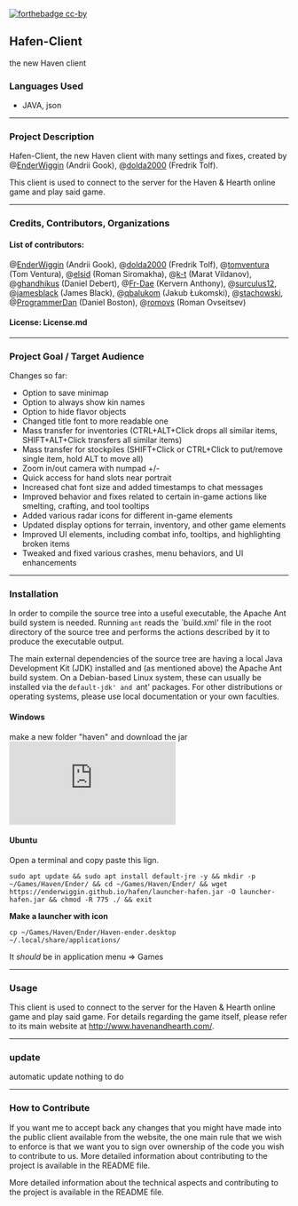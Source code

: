 [![forthebadge cc-by](https://licensebuttons.net/l/by-nc-sa/4.0/88x31.png)](https://creativecommons.org/licenses/by/4.0)
## Hafen-Client
the new Haven client

### Languages Used
- JAVA, json
-------------

### Project Description
Hafen-Client, the new Haven client with many settings and fixes, created by @[EnderWiggin](https://github.com/EnderWiggin) (Andrii Gook), @[dolda2000](https://github.com/dolda2000) (Fredrik Tolf). 

This client is used to connect to the server for the Haven & Hearth online game and play said game.

-------------
### Credits, Contributors, Organizations
#### List of contributors: 
@[EnderWiggin](https://github.com/EnderWiggin) (Andrii Gook), @[dolda2000](https://github.com/dolda2000) (Fredrik Tolf), @[tomventura](https://github.com/tomventura) (Tom Ventura), @[elsid](https://github.com/elsid) (Roman Siromakha), @[k-t](https://github.com/k-t) (Marat Vildanov), @[ghandhikus](https://github.com/ghandhikus) (Daniel Debert), @[Fr-Dae](https://github.com/Fr-Dae) (Kervern Anthony), @[surculus12](https://github.com/surculus12), @[jamesblack](https://github.com/jamesblack) (James Black), @[qbalukom](https://github.com/qbalukom) (Jakub Łukomski), @[stachowski](https://github.com/stachowski), @[ProgrammerDan](https://github.com/ProgrammerDan) (Daniel Boston), @[romovs](https://github.com/romovs) (Roman Ovseitsev)

#### License: License.md

-------------
### Project Goal / Target Audience
Changes so far:

- Option to save minimap
- Option to always show kin names
- Option to hide flavor objects
- Changed title font to more readable one
- Mass transfer for inventories (CTRL+ALT+Click drops all similar items, SHIFT+ALT+Click transfers all similar items)
- Mass transfer for stockpiles (SHIFT+Click or CTRL+Click to put/remove single item, hold ALT to move all)
- Zoom in/out camera with numpad +/-
- Quick access for hand slots near portrait
- Increased chat font size and added timestamps to chat messages
- Improved behavior and fixes related to certain in-game actions like smelting, crafting, and tool tooltips
- Added various radar icons for different in-game elements
- Updated display options for terrain, inventory, and other game elements
- Improved UI elements, including combat info, tooltips, and highlighting broken items
- Tweaked and fixed various crashes, menu behaviors, and UI enhancements
	
-------------
### Installation
In order to compile the source tree into a useful executable, the Apache Ant build system is needed. Running `ant` reads the `build.xml' file in the root directory of the source tree and performs the actions described by it to produce the executable output. 

The main external dependencies of the source tree are having a local Java Development Kit (JDK) installed and (as mentioned above) the Apache Ant build system. On a Debian-based Linux system, these can usually be installed via the `default-jdk' and `ant' packages. For other distributions or operating systems, please use local documentation or your own faculties.

#### Windows
make a new folder "haven" and download the jar ![here](https://enderwiggin.github.io/hafen/launcher-hafen.jar) 

#### Ubuntu
Open a terminal and copy paste this lign.
```properties
sudo apt update && sudo apt install default-jre -y && mkdir -p ~/Games/Haven/Ender/ && cd ~/Games/Haven/Ender/ && wget https://enderwiggin.github.io/hafen/launcher-hafen.jar -O launcher-hafen.jar && chmod -R 775 ./ && exit
```
**Make a launcher with icon**
```properties
cp ~/Games/Haven/Ender/Haven-ender.desktop ~/.local/share/applications/
```
It *should* be in application menu => Games

-------------
### Usage
This client is used to connect to the server for the Haven & Hearth online game and play said game. For details regarding the game itself, please refer to its main website at <http://www.havenandhearth.com/>.

-------------
### update
automatic update nothing to do

-------------
### How to Contribute
If you want me to accept back any changes that you might have made into the public client available from the website, the one main rule that we wish to enforce is that we want you to sign over ownership of the code you wish to contribute to us. More detailed information about contributing to the project is available in the README file.

More detailed information about the technical aspects and contributing to the project is available in the README file. 
